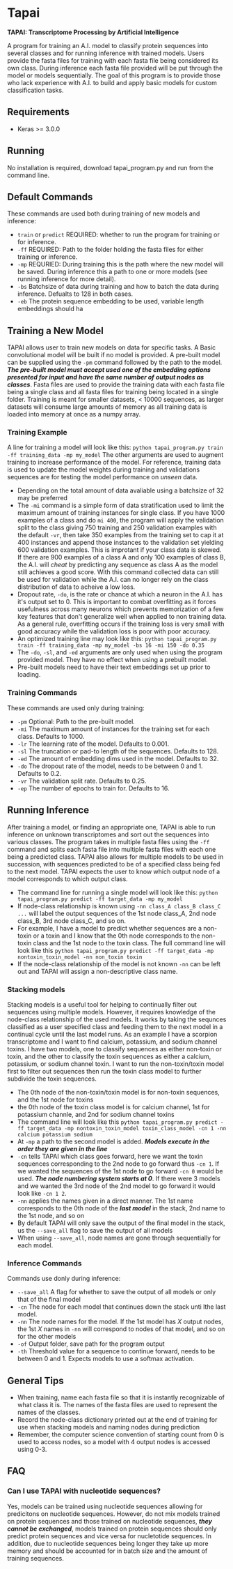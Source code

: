 # Tapai
**TAPAI: Transcriptome Processing by Artificial Intelligence**

A program for training an A.I. model to classify protein sequences into several classes and for running inference with trained models. Users provide the fasta files for training with each fasta file being considered its own class. During inference each fasta file provided will be put through the model or models sequentially. The goal of this program is to provide those who lack experience with A.I. to build and apply basic models for custom classification tasks.

## Requirements
+ Keras >= 3.0.0

## Running
No installation is required, download tapai_program.py and run from the command line.


## Default Commands
These commands are used both during training of new models and inference:
+ `train` or `predict` REQUIRED: whether to run the program for training or for inference.
+ `-ff` REQUIRED: Path to the folder holding the fasta files for either training or inference.
+ `-mp` REQURIED: During training this is the path where the new model will be saved. During inference this a path to one or more models (see running inference for more detail).
+ `-bs` Batchsize of data during training and how to batch the data during inference. Defualts to 128 in both cases.
+ `-eb` The protein sequence embedding to be used, variable length embeddings should ha


## Training a New Model
TAPAI allows user to train new models on data for specific tasks. A Basic convolutional model will be built if no model is provided. A pre-built model can be supplied using the `-pm` command followed by the path to the model. ***The pre-built model must accept used one of the embedding options presented for input and have the same number of output nodes as classes***. Fasta files are used to provide the training data with each fasta file being a single class and all fasta files for training being located in a single folder. Training is meant for smaller datasets, < 10000 sequences, as larger datasets will consume large amounts of memory as all training data is loaded into memory at once as a numpy array.


### Training Example
A line for training a model will look like this: `python tapai_program.py train -ff training_data -mp my_model` The other arguments are used to augment training to increase performance of the model. For reference, training data is used to update the model weights during training and validations sequences are for testing the model performance on _unseen_ data.
+ Depending on the total amount of data avaliable using a batchsize of 32 may be preferred
+ The `-mi` command is a simple form of data stratification used to limit the maximum amount of training instances for single class. If you have 1000 examples of a class and do `mi 400`, the program will apply the validation split to the class giving 750 training and 250 validation examples with the default `-vr`, then take 350 examples from the training set to cap it at 400 instances and append those instances to the validation set yielding 600 validation examples. This is improtant if your class data is skewed. If there are 900 examples of a class A and only 100 examples of class B, the A.I. will _cheat_ by predicting any sequence as class A as the model still achieves a good score. With this command collected data can still be used for validation while the A.I. can no longer rely on the class distribution of data to acheive a low loss.
+ Dropout rate, `-do`, is the rate or chance at which a neuron in the A.I. has it's output set to 0. This is important to combat overfitting as it forces usefulness across many neurons which prevents memorization of a few key features that don't generalize well when applied to non training data. As a general rule, overfitting occurs if the training loss is very small with good accuracy while the validation loss is poor with poor accuracy.
+ An optimized training line may look like this: `python tapai_program.py train -ff training_data -mp my_model -bs 16 -mi 150 -do 0.35`
+ The `-do`, `-sl`, and `-ed` arguments are only used when using the program provided model. They have no effect when using a prebuilt model.
+ Pre-built models need to have their text embeddings set up prior to loading.


### Training Commands
These commands are used only during training:
+ `-pm` Optional: Path to the pre-built model.
+ `-mi` The maximum amount of instances for the training set for each class. Defaults to 1000.
+ `-lr` The learning rate of the model. Defaults to 0.001.
+ `-sl` The truncation or pad-to length of the sequences. Defaults to 128. 
+ `-ed` The amount of embedding dims used in the model. Defaults to 32.
+ `-do` The dropout rate of the model, needs to be between 0 and 1. Defaults to 0.2.
+ `-vr` The validation split rate. Defaults to 0.25.
+ `-ep` The number of epochs to train for. Defaults to 16.


## Running Inference
After training a model, or finding an appropriate one, TAPAI is able to run inference on unknown transcriptomes and sort out the sequences into various classes. The program takes in multiple fasta files using the `-ff` command and splits each fasta file into multiple fasta files with each one being a predicted class. TAPAI also allows for multiple models to be used in succession, with sequences predicted to be of a specified class being fed to the next model. TAPAI expects the user to know which output node of a model corresponds to which output class.
+ The command line for running a single model will look like this: `python tapai_program.py predict -ff target_data -mp my_model`
+ If node-class relationship is known using `-nn class_A class_B class_C ...` will label the output sequences of the 1st node class_A, 2nd node class_B, 3rd node class_C, and so on.
+ For example, I have a model to predict whether sequences are a non-toxin or a toxin and I know that the 0th node corresponds to the non-toxin class and the 1st node to the toxin class. The full command line will look like this `python tapai_program.py predict -ff target_data -mp nontoxin_toxin_model -nn non_toxin toxin`
+ If the node-class relationship of the model is not known `-nn` can be left out and TAPAI will assign a non-descriptive class name.


### Stacking models
Stacking models is a useful tool for helping to continually filter out sequences using multiple models. However, it requires knowledge of the node-class relationship of the used models. It works by taking the sequnces classified as a user specified class and feeding them to the next model in a continual cycle until the last model runs. As an example I have a scorpion transcriptome and I want to find calcium, potassium, and sodium channel toxins. I have two models, one to classify sequences as either non-toxin or toxin, and the other to classify the toxin sequences as either a calcium, potassium, or sodium channel toxin. I want to run the non-toxin/toxin model first to filter out sequences then run the toxin class model to further subdivide the toxin sequences.
+ The 0th node of the non-toxin/toxin model is for non-toxin sequences, and the 1st node for toxins
+ the 0th node of the toxin class model is for calcium channel, 1st for potassium channle, and 2nd for sodium channel toxins
+ The command line will look like this `python tapai_program.py predict -ff target_data -mp nontoxin_toxin_model toxin_class_model -cn 1 -nn calcium potassium sodium`
+ At `-mp` a path to the second model is added. ***Models execute in the order they are given in the line***
+  `-cn` tells TAPAI which class goes forward, here we want the toxin sequences corresponding to the 2nd node to go forward thus `-cn 1`. If we wanted the sequences of the 1st node to go forward `-cn 0` would be used. ***The node numbering system starts at 0***. If there were 3 models and we wanted the 3rd node of the 2nd model to go forward it would look like `-cn 1 2`.
+  `-nn` applies the names given in a direct manner. The 1st name corresponds to the 0th node of the ***last model*** in the stack, 2nd name to the 1st node, and so on
+  By default TAPAI will only save the output of the final model in the stack, us the `--save_all` flag to save the output of all models
+  When using `--save_all`, node names are gone through sequentially for each model.


### Inference Commands
Commands use donly during inference:
+ `--save_all` A flag for whether to save the output of all models or only that of the final model
+ `-cn` The node for each model that continues down the stack unti lthe last model.
+ `-nn` The node names for the model. If the 1st model has _X_ output nodes, the 1st _X_ names in `-nn` will correspond to nodes of that model, and so on for the other models
+ `-of` Output folder, save path for the program output
+ `-th` Threshold value for a sequence to continue forward, needs to be between 0 and 1. Expects models to use a softmax activation.


## General Tips
+ When training, name each fasta file so that it is instantly recognizable of what class it is. The names of the fasta files are used to represent the names of the classes.
+ Record the node-class dictionary printed out at the end of training for use when stacking models and naming nodes during prediction
+ Remember, the computer science convention of starting count from 0 is used to access nodes, so a model with 4 output nodes is accessed using 0-3.


## FAQ
### Can I use TAPAI with nucleotide sequences?
Yes, models can be trained using nucleotide sequences allowing for predicitons on nucleotide sequences. However, do not mix models trained on protein sequences and those trained on nucleotide sequences, ***they cannot be exchanged***, models trained on protein sequences should only predict protein sequences and vice versa for nucletotide sequences. In addition, due to nucleotide sequences being longer they take up more memory and should be accounted for in batch size and the amount of training sequences.


